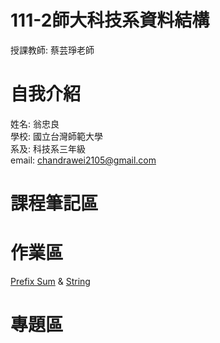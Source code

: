 # 111-2師大科技系資料結構
 授課教師: 蔡芸琤老師

# 自我介紹
 姓名: 翁忠良\
 學校: 國立台灣師範大學\
 系及: 科技系三年級\
 email: chandrawei2105@gmail.com

# 課程筆記區

# 作業區
[Prefix Sum](https://youtu.be/AjaG2y2LNvc) & [String](https://youtu.be/_LoXGAfLJs8)
# 專題區
